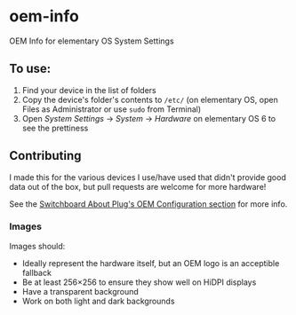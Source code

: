 # oem-info

OEM Info for elementary OS System Settings

## To use:

1. Find your device in the list of folders
2. Copy the device's folder's contents to `/etc/` (on elementary OS, open Files as Administrator or use `sudo` from Terminal)
3. Open _System Settings_ → _System_ → _Hardware_ on elementary OS 6 to see the prettiness

## Contributing

I made this for the various devices I use/have used that didn't provide good data out of the box, but pull requests are welcome for more hardware!

See the [Switchboard About Plug's OEM Configuration section](https://github.com/elementary/switchboard-plug-about/#oem-configuration) for more info.

### Images

Images should:

- Ideally represent the hardware itself, but an OEM logo is an acceptible fallback
- Be at least 256×256 to ensure they show well on HiDPI displays
- Have a transparent background
- Work on both light and dark backgrounds
